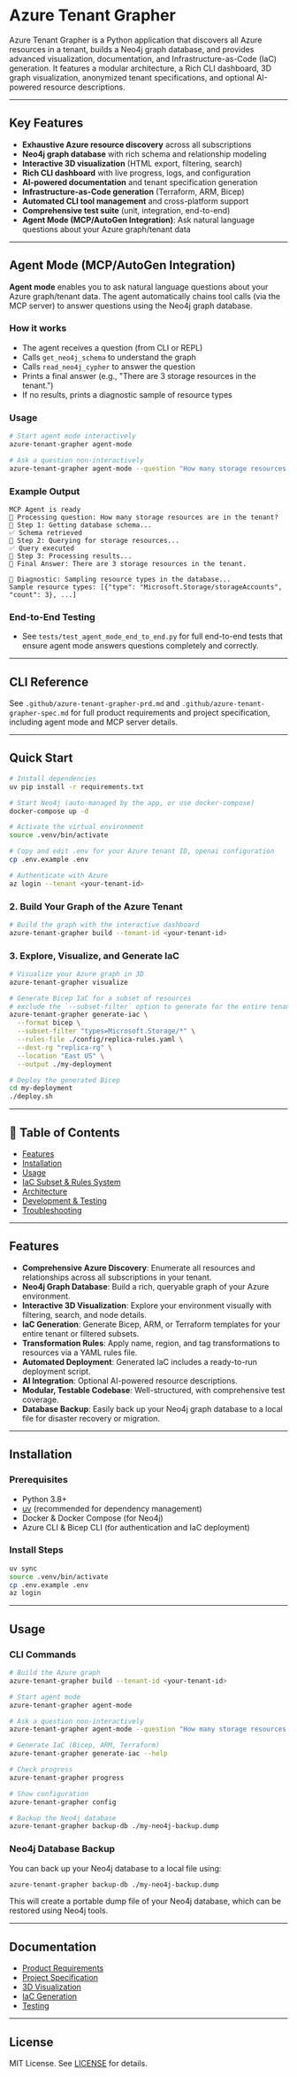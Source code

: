 # Azure Tenant Grapher

Azure Tenant Grapher is a Python application that discovers all Azure resources in a tenant, builds a Neo4j graph database, and provides advanced visualization, documentation, and Infrastructure-as-Code (IaC) generation. It features a modular architecture, a Rich CLI dashboard, 3D graph visualization, anonymized tenant specifications, and optional AI-powered resource descriptions.

---

## Key Features

- **Exhaustive Azure resource discovery** across all subscriptions
- **Neo4j graph database** with rich schema and relationship modeling
- **Interactive 3D visualization** (HTML export, filtering, search)
- **Rich CLI dashboard** with live progress, logs, and configuration
- **AI-powered documentation** and tenant specification generation
- **Infrastructure-as-Code generation** (Terraform, ARM, Bicep)
- **Automated CLI tool management** and cross-platform support
- **Comprehensive test suite** (unit, integration, end-to-end)
- **Agent Mode (MCP/AutoGen Integration)**: Ask natural language questions about your Azure graph/tenant data

---

## Agent Mode (MCP/AutoGen Integration)

**Agent mode** enables you to ask natural language questions about your Azure graph/tenant data. The agent automatically chains tool calls (via the MCP server) to answer questions using the Neo4j graph database.

### How it works

- The agent receives a question (from CLI or REPL)
- Calls `get_neo4j_schema` to understand the graph
- Calls `read_neo4j_cypher` to answer the question
- Prints a final answer (e.g., "There are 3 storage resources in the tenant.")
- If no results, prints a diagnostic sample of resource types

### Usage

```bash
# Start agent mode interactively
azure-tenant-grapher agent-mode

# Ask a question non-interactively
azure-tenant-grapher agent-mode --question "How many storage resources are in the tenant?"
```

### Example Output

```
MCP Agent is ready
🤖 Processing question: How many storage resources are in the tenant?
🔄 Step 1: Getting database schema...
✅ Schema retrieved
🔄 Step 2: Querying for storage resources...
✅ Query executed
🔄 Step 3: Processing results...
🎯 Final Answer: There are 3 storage resources in the tenant.

🔎 Diagnostic: Sampling resource types in the database...
Sample resource types: [{"type": "Microsoft.Storage/storageAccounts", "count": 3}, ...]
```

### End-to-End Testing

- See `tests/test_agent_mode_end_to_end.py` for full end-to-end tests that ensure agent mode answers questions completely and correctly.

---

## CLI Reference

See `.github/azure-tenant-grapher-prd.md` and `.github/azure-tenant-grapher-spec.md` for full product requirements and project specification, including agent mode and MCP server details.

---

## Quick Start

```bash
# Install dependencies
uv pip install -r requirements.txt

# Start Neo4j (auto-managed by the app, or use docker-compose)
docker-compose up -d

# Activate the virtual environment
source .venv/bin/activate

# Copy and edit .env for your Azure tenant ID, openai configuration
cp .env.example .env

# Authenticate with Azure
az login --tenant <your-tenant-id>
```

### 2. Build Your Graph of the Azure Tenant

```bash
# Build the graph with the interactive dashboard
azure-tenant-grapher build --tenant-id <your-tenant-id>
```

### 3. Explore, Visualize, and Generate IaC

```bash
# Visualize your Azure graph in 3D
azure-tenant-grapher visualize

# Generate Bicep IaC for a subset of resources
# exclude the `--subset-filter` option to generate for the entire tenant
azure-tenant-grapher generate-iac \
  --format bicep \
  --subset-filter "types=Microsoft.Storage/*" \
  --rules-file ./config/replica-rules.yaml \
  --dest-rg "replica-rg" \
  --location "East US" \
  --output ./my-deployment

# Deploy the generated Bicep
cd my-deployment
./deploy.sh
```

---

## 📖 Table of Contents

- [Features](#features)
- [Installation](#installation)
- [Usage](#usage)
- [IaC Subset & Rules System](#iac-subset--rules-system)
- [Architecture](#architecture)
- [Development & Testing](#development--testing)
- [Troubleshooting](#troubleshooting)

---

## Features

- **Comprehensive Azure Discovery**: Enumerate all resources and relationships across all subscriptions in your tenant.
- **Neo4j Graph Database**: Build a rich, queryable graph of your Azure environment.
- **Interactive 3D Visualization**: Explore your environment visually with filtering, search, and node details.
- **IaC Generation**: Generate Bicep, ARM, or Terraform templates for your entire tenant or filtered subsets.
- **Transformation Rules**: Apply name, region, and tag transformations to resources via a YAML rules file.
- **Automated Deployment**: Generated IaC includes a ready-to-run deployment script.
- **AI Integration**: Optional AI-powered resource descriptions.
- **Modular, Testable Codebase**: Well-structured, with comprehensive test coverage.
- **Database Backup**: Easily back up your Neo4j graph database to a local file for disaster recovery or migration.

---

## Installation

### Prerequisites

- Python 3.8+
- [uv](https://docs.astral.sh/uv/) (recommended for dependency management)
- Docker & Docker Compose (for Neo4j)
- Azure CLI & Bicep CLI (for authentication and IaC deployment)

### Install Steps

```bash
uv sync
source .venv/bin/activate
cp .env.example .env
az login
```

---

## Usage

### CLI Commands

```bash
# Build the Azure graph
azure-tenant-grapher build --tenant-id <your-tenant-id>

# Start agent mode
azure-tenant-grapher agent-mode

# Ask a question non-interactively
azure-tenant-grapher agent-mode --question "How many storage resources are in the tenant?"

# Generate IaC (Bicep, ARM, Terraform)
azure-tenant-grapher generate-iac --help

# Check progress
azure-tenant-grapher progress

# Show configuration
azure-tenant-grapher config

# Backup the Neo4j database
azure-tenant-grapher backup-db ./my-neo4j-backup.dump
```

### Neo4j Database Backup

You can back up your Neo4j database to a local file using:

```bash
azure-tenant-grapher backup-db ./my-neo4j-backup.dump
```

This will create a portable dump file of your Neo4j database, which can be restored using Neo4j tools.

---

## Documentation

- [Product Requirements](.github/azure-tenant-grapher-prd.md)
- [Project Specification](.github/azure-tenant-grapher-spec.md)
- [3D Visualization](docs/design/iac_subset_bicep.md)
- [IaC Generation](docs/design/iac_subset_bicep.md)
- [Testing](tests/)

---

## License

MIT License. See [LICENSE](LICENSE) for details.
